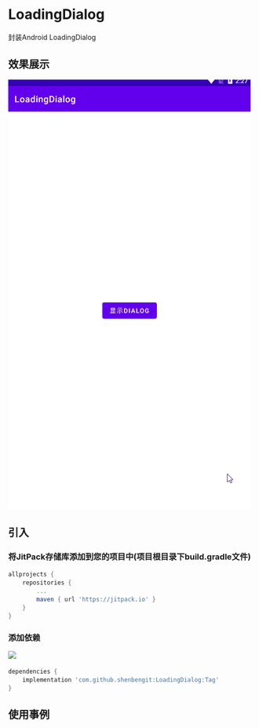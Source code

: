 # LoadingDialog
封装Android LoadingDialog

## 效果展示

![LoadingDialog](https://github.com/shenbengit/LoadingDialog/blob/master/screenshots/LoadingDialog.gif)


## 引入

### 将JitPack存储库添加到您的项目中(项目根目录下build.gradle文件)
```gradle
allprojects {
    repositories {
        ...
        maven { url 'https://jitpack.io' }
    }
}
```
### 添加依赖
[![](https://jitpack.io/v/shenbengit/LoadingDialog.svg)](https://jitpack.io/#shenbengit/LoadingDialog)
```gradle
dependencies {
    implementation 'com.github.shenbengit:LoadingDialog:Tag'
}
```

## 使用事例

```kotlin

```
